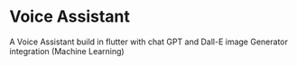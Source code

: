 # Voice Assistant
A Voice Assistant build in flutter with chat GPT and Dall-E image Generator integration (Machine Learning)
